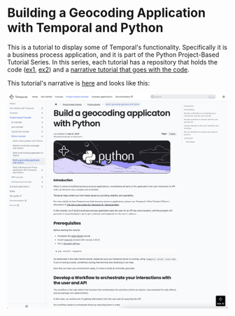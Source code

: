 # Building a Geocoding Application with Temporal and Python

This is a tutorial to display some of Temporal's functionality.
Specifically it is a business process application, and it is part of the Python Project-Based Tutorial Series.
In this series, each tutorial has a repository that holds the code ([ex1](https://github.com/temporalio/data-pipeline-project-python), [ex2](https://github.com/temporalio/email-subscription-project-python)) and a [narrative tutorial that goes with the code](https://learn.temporal.io/tutorials/python/).

This tutorial's narrative is [here](https://learn.temporal.io/tutorials/python/build-a-geocoding-application/) and looks like this:

![Tutorial Screenshot](TutorialScreenshot.png)
